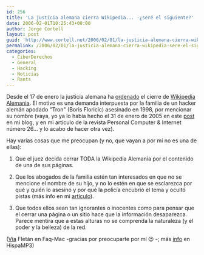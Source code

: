 ```yaml
---
id: 256
title: 'La justicia alemana cierra Wikipedia... -¿seré el siguiente?'
date: 2006-02-01T10:25:43+00:00
author: Jorge Cortell
layout: post
guid: 'http://www.cortell.net/2006/02/01/la-justicia-alemana-cierra-wikipedia-%c2%bfsere-el-siguiente/'
permalink: /2006/02/01/la-justicia-alemana-cierra-wikipedia-sere-el-siguiente/
categories:
  - CiberDerechos
  - General
  - Hacking
  - Noticias
  - Rants
---
```

Desde el 17 de enero la justicia alemana ha [ordenado](http://wikipedia.de/img/ev19012006_s1.png) el cierre de [Wikipedia Alemania](http://wikipedia.de/). El motivo es una demanda interpuesta por la familia de un hacker alemán apodado "Tron" (Boris Floricic) asesinado en 1998, por mencionar su nombre (vaya, yo ya lo habí­a hecho el 31 de enero de 2005 en este [post](http://www.cortell.net/2005/01/31/los-hackers-que-sabian-demasiado-pci-26/) en mi blog, y en mi artí­culo de la revista Personal Computer & Internet número 26... y lo acabo de hacer otra vez).

Hay varias cosas que me preocupan (y no, que vayan a por mí­ no es una de ellas):
  
1) Que el juez decida cerrar TODA la Wikipedia Alemania por el contenido de una de sus páginas.
  
2) Que los abogados de la familia estén tan interesados en que no se mencione el nombre de su hijo, y no lo estén en que se esclarezca por qué y quién lo asesinó y por qué la policí­a encubrió el tema y ocultó pistas (más info en mi [artí­culo](http://www.cortell.net/2005/01/31/los-hackers-que-sabian-demasiado-pci-26/)).
  
3) Que todos ellos sean tan ignorantes o inocentes como para pensar que el cerrar una página o un sitio hace que la información desaparezca. Parece mentira que a estas alturas no se comprenda la naturaleza (y el poder y la belleza) de la red.

([Via](http://www.faq-mac.com/mt/archives/015601.php) Fletán en Faq-Mac -gracias por preocuparte por mí­ 😉 -; más [info](http://www.hispamp3.com/noticias/noticia.php?noticia=20060121085317) en HispaMP3)